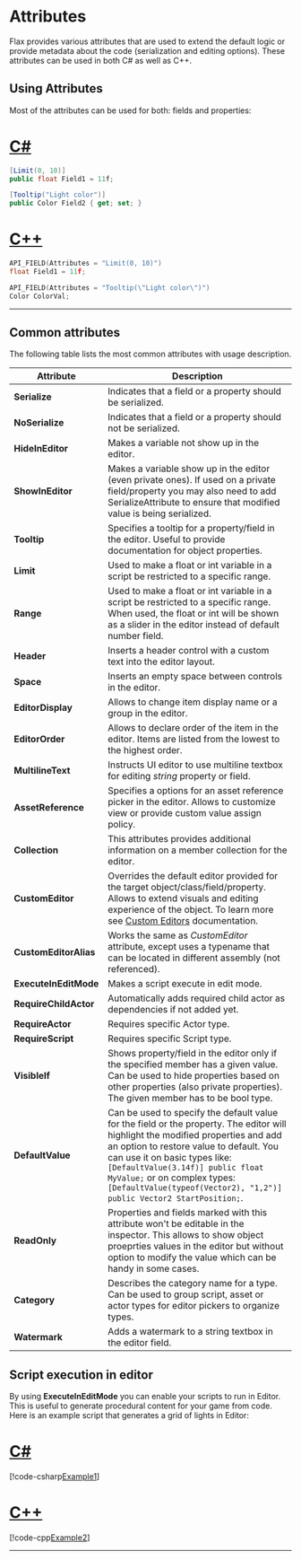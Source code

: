 # Attributes

Flax provides various attributes that are used to extend the default logic or provide metadata about the code (serialization and editing options). These attributes can be used in both C# as well as C++.

## Using Attributes
Most of the attributes can be used for both: fields and properties:

# [C#](#tab/code-csharp)
```cs
[Limit(0, 10)]
public float Field1 = 11f;

[Tooltip("Light color")]
public Color Field2 { get; set; }
```
# [C++](#tab/code-cpp)
```cpp
API_FIELD(Attributes = "Limit(0, 10)")
float Field1 = 11f;

API_FIELD(Attributes = "Tooltip(\"Light color\")")
Color ColorVal;
```
***

## Common attributes

The following table lists the most common attributes with usage description.

| Attribute | Description |
|--------|--------|
| **Serialize** | Indicates that a field or a property should be serialized. |
| **NoSerialize** | Indicates that a field or a property should not be serialized. |
| **HideInEditor** | Makes a variable not show up in the editor. |
| **ShowInEditor** | Makes a variable show up in the editor (even private ones). If used on a private field/property you may also need to add SerializeAttribute to ensure that modified value is being serialized. |
| **Tooltip** | Specifies a tooltip for a property/field in the editor. Useful to provide documentation for object properties. |
| **Limit** |  Used to make a float or int variable in a script be restricted to a specific range. |
| **Range** | Used to make a float or int variable in a script be restricted to a specific range. When used, the float or int will be shown as a slider in the editor instead of default number field. |
| **Header** | Inserts a header control with a custom text into the editor layout. |
| **Space** | Inserts an empty space between controls in the editor. |
| **EditorDisplay** | Allows to change item display name or a group in the editor. |
| **EditorOrder** | Allows to declare order of the item in the editor. Items are listed from the lowest to the highest order. |
| **MultilineText** | Instructs UI editor to use multiline textbox for editing *string* property or field. |
| **AssetReference** | Specifies a options for an asset reference picker in the editor. Allows to customize view or provide custom value assign policy. |
| **Collection** | This attributes provides additional information on a member collection for the editor. |
| **CustomEditor** | Overrides the default editor provided for the target object/class/field/property. Allows to extend visuals and editing experience of the object. To learn more see [Custom Editors](custom-editors/index.md) documentation. |
| **CustomEditorAlias** | Works the same as *CustomEditor* attribute, except uses a typename that can be located in different assembly (not referenced). |
| **ExecuteInEditMode** | Makes a script execute in edit mode. |
| **RequireChildActor** | Automatically adds required child actor as dependencies if not added yet. |
| **RequireActor** | Requires specific Actor type. |
| **RequireScript** | Requires specific Script type. |
| **VisibleIf** | Shows property/field in the editor only if the specified member has a given value. Can be used to hide properties based on other properties (also private properties). The given member has to be bool type. |
| **DefaultValue** | Can be used to specify the default value for the field or the property. The editor will highlight the modified properties and add an option to restore value to default. You can use it on basic types like: `[DefaultValue(3.14f)] public float MyValue;` or on complex types: `[DefaultValue(typeof(Vector2), "1,2")] public Vector2 StartPosition;`. |
| **ReadOnly** | Properties and fields marked with this attribute won't be editable in the inspector. This allows to show object proeprties values in the editor but without option to modify the value which can be handy in some cases. |
| **Category** | Describes the category name for a type. Can be used to group script, asset or actor types for editor pickers to organize types. |
| **Watermark** | Adds a watermark to a string textbox in the editor field. |

## Script execution in editor

By using **ExecuteInEditMode** you can enable your scripts to run in Editor. This is useful to generate procedural content for your game from code. Here is an example script that generates a grid of lights in Editor:

# [C#](#tab/code-csharp)
[!code-csharp[Example1](code-examples/attributes.cs)]
# [C++](#tab/code-cpp)
[!code-cpp[Example2](code-examples/attributes.h)]
***
